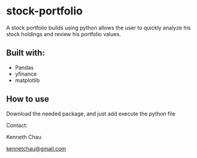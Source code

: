 # stock-portfolio
A stock portfolio builds using python allows the user to quickly analyze his stock holdings and review his portfolio values. 

## Built with:
* Pandas
* yfinance
* matplotlib

## How to use
Download the needed package, and just add execute the python file

Contact:

Kenneth Chau

kennetchau@gmail.com
